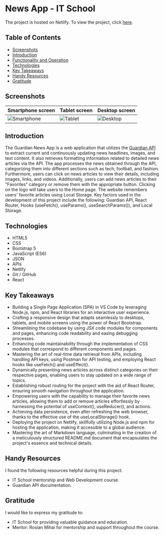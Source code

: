 # News App - IT School

The project is hosted on Netlify. To view the project, click [here](https://proiect-news-nm.netlify.app/).

## Table of Contents
- [Screenshots](#screenshots)
- [Introduction](#introduction)
- [Functionality and Operation](#functionality-and-operation)
- [Technologies](#technologies)
- [Key Takeaways](#key-takeaways)
- [Handy Resources](#handy-resources)
- [Gratitude](#gratitude)

## Screenshots
| Smartphone screen | Tablet screen | Desktop screen |
|----------|----------|----------|
| ![Smartphone](https://github.com/nymts/proiect-news-nm/assets/134009663/5f1187f6-4fa1-42be-b958-37ed33dfaca8) | ![Tablet](https://github.com/nymts/proiect-news-nm/assets/134009663/2483f9a9-7be6-4bf2-8904-188a7ead227b) | ![Desktop](https://github.com/nymts/proiect-news-nm/assets/134009663/f64a48ca-9432-4335-b9b6-932e95281e9f) |

## Introduction
The Guardian News App is a web application that utilizes the [Guardian API](https://open-platform.theguardian.com/documentation/) to extract current and continuously updating news headlines, images, and text content. It also retrieves formatting information related to detailed news articles via the API. The app processes the news obtained through the API, categorizing them into different sections such as tech, football, and fashion. Furthermore, users can click on news articles to view their details, including images, links, and videos. Additionally, users can add news articles to their "Favorites" category or remove them with the appropriate button. Clicking on the logo will take users to the Home page. The website remembers users' favorite articles using Local Storage. Key factors used in the development of this project include the following: Guardian API, React Router, Hooks (useFetch(), useParams(), useSearchParams()), and Local Storage.

## Technologies
- HTML5
- CSS
- Bootstrap 5
- JavaScript (ES6)
- JSON
- APIs
- Netlify
- Git / GitHub
- React

## Key Takeaways
- Building a Single Page Application (SPA) in VS Code by leveraging Node.js, npm, and React libraries for an interactive user experience.
- Crafting a responsive design that adapts seamlessly to desktops, tablets, and mobile screens using the power of React Bootstrap.
- Streamlining the codebase by using JSX code modules for components and pages, enhancing code readability and easing debugging processes.
- Enhancing code maintainability through the implementation of CSS modules that correspond to different components and pages.
- Mastering the art of real-time data retrieval from APIs, including handling API keys, using Postman for API testing, and employing React hooks like useFetch() and useEffect().
- Dynamically presenting news articles across distinct categories on their respective pages, enabling users to stay updated on a wide range of topics.
- Establishing robust routing for the project with the aid of React Router, ensuring smooth navigation throughout the application.
- Empowering users with the capability to manage their favorite news articles, allowing them to add or remove articles effortlessly by harnessing the potential of useContext(), useReducer(), and actions.
- Achieving data persistence, even after refreshing the web browser, thanks to the effective use of the useLocalStorage() hook.
- Deploying the project on Netlify, skillfully utilizing Node.js and npm for hosting the application, making it accessible to a global audience.
- Mastering the art of Markdown language, culminating in the creation of a meticulously structured README.md document that encapsulates the project's essence and technical details.

## Handy Resources
I found the following resources helpful during this project:
- IT School mentorship and Web Development course.
- Guardian API documentation.

## Gratitude
I would like to express my gratitude to:
- IT School for providing valuable guidance and education.
- Mentor: Rosian Mihai for mentorship and support throughout the course.
